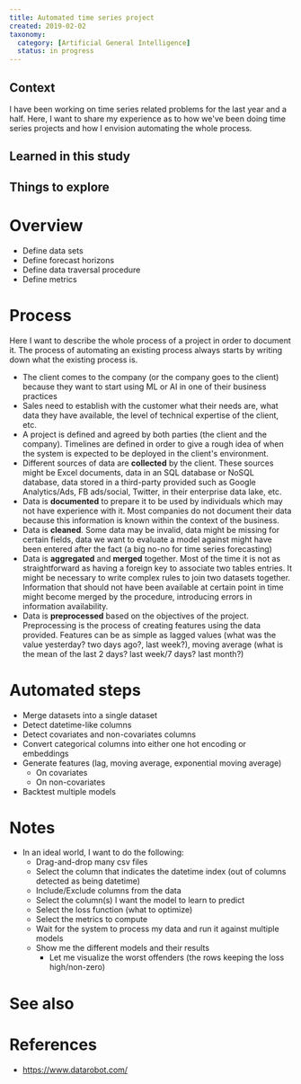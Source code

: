 ```yaml
---
title: Automated time series project
created: 2019-02-02
taxonomy:
  category: [Artificial General Intelligence]
  status: in progress
---
```


## Context
I have been working on time series related problems for the last year and a half. Here, I want to share my experience as to how we've been doing time series projects and how I envision automating the whole process.

## Learned in this study

## Things to explore

# Overview
* Define data sets
* Define forecast horizons
* Define data traversal procedure
* Define metrics

# Process
Here I want to describe the whole process of a project in order to document it. The process of automating an existing process always starts by writing down what the existing process is.

* The client comes to the company (or the company goes to the client) because they want to start using ML or AI in one of their business practices
* Sales need to establish with the customer what their needs are, what data they have available, the level of technical expertise of the client, etc.
* A project is defined and agreed by both parties (the client and the company). Timelines are defined in order to give a rough idea of when the system is expected to be deployed in the client's environment.
* Different sources of data are **collected** by the client. These sources might be Excel documents, data in an SQL database or NoSQL database, data stored in a third-party provided such as Google Analytics/Ads, FB ads/social, Twitter, in their enterprise data lake, etc.
* Data is **documented** to prepare it to be used by individuals which may not have experience with it. Most companies do not document their data because this information is known within the context of the business.
* Data is **cleaned**. Some data may be invalid, data might be missing for certain fields, data we want to evaluate a model against might have been entered after the fact (a big no-no for time series forecasting)
* Data is **aggregated** and **merged** together. Most of the time it is not as straightforward as having a foreign key to associate two tables entries. It might be necessary to write complex rules to join two datasets together. Information that should not have been available at certain point in time might become merged by the procedure, introducing errors in information availability.
* Data is **preprocessed** based on the objectives of the project. Preprocessing is the process of creating features using the data provided. Features can be as simple as lagged values (what was the value yesterday? two days ago?, last week?), moving average (what is the mean of the last 2 days? last week/7 days? last month?)

# Automated steps
* Merge datasets into a single dataset
* Detect datetime-like columns
* Detect covariates and non-covariates columns
* Convert categorical columns into either one hot encoding or embeddings
* Generate features (lag, moving average, exponential moving average)
	* On covariates
	* On non-covariates
* Backtest multiple models

# Notes
* In an ideal world, I want to do the following:
	* Drag-and-drop many csv files
	* Select the column that indicates the datetime index (out of columns detected as being datetime)
	* Include/Exclude columns from the data
	* Select the column(s) I want the model to learn to predict
	* Select the loss function (what to optimize)
	* Select the metrics to compute
	* Wait for the system to process my data and run it against multiple models
	* Show me the different models and their results
		* Let me visualize the worst offenders (the rows keeping the loss high/non-zero)

# See also

# References
* https://www.datarobot.com/
